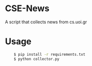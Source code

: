 # CSE-News
A script that collects news from cs.uoi.gr

# Usage

```sh
    $ pip install -r requirements.txt
    $ python collector.py
```
